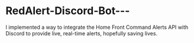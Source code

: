 # RedAlert-Discord-Bot---
I implemented a way to integrate the Home Front Command Alerts API with Discord to provide live, real-time alerts, hopefully saving lives.
